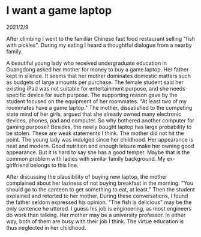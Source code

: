 # I want a game laptop
2021/2/9

After climbing I went to the familiar
Chinese fast food restaurant selling
"fish with pickles".
During my eating I heard a thoughtful dialogue from a nearby family.

A beautiful young lady who received
undergraduate education in Guangdong
asked her mother for money to buy
a game laptop. Her father kept in silence.
It seems that her mother dominates
domestic matters such as budgets of large
amounts per purchase.
The female student said her existing
iPad was not suitable for entertainment
purpose, and she needs specific device
for such purpose. The supporting reason gave by the student focused on
the equipment of her roommates. "At least two of my roommates have a game laptop."
The mother, dissatisfied
to the competing state mind of her girls, argued that she already owned many electronic
devices, phones, pad and computer. So why bothered another computer for gaming purpose?
Besides, the newly bought laptop has large probability to be stolen. These are weak
statements I think. The mother did not hit the point. The young lady was indulged
since her childhood. Her appearance is neat and modern. Good nutrition and enough leisure
make her owning good appearance. But it is hard to say she has a good temper. Maybe that is
the common problem with ladies with similar family background. My ex-girlfriend belongs to
this line.

After discussing the plausibility of buying new laptop, the mother complained about
her laziness of not buying breakfast in the morning. "You should go to the canteen to
get something to eat, at least." Then the student explained and retorted to her mother.
During these conversations, I found the father seldom expressed his opinion. "The fish
is delicious" may be the only sentence he uttered. I guess his job is engineering, as
most engineers do work than talking. Her mother may be a university professor. In
either way, both of them are busy with their job I think. The virtue education is thus 
neglected in her childhood.
